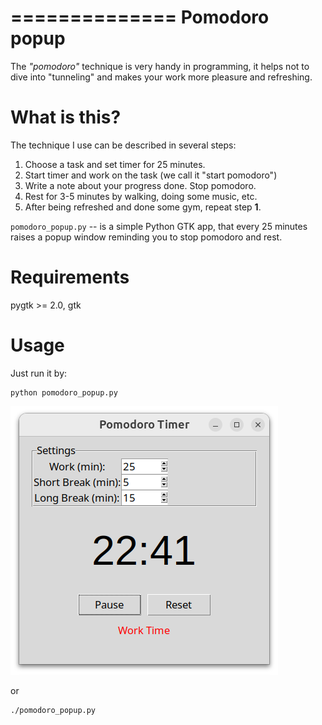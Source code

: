 ==============
Pomodoro popup
==============

The *"pomodoro"* technique is very handy in programming, it helps
not to dive into "tunneling" and makes your work more pleasure and refreshing.


What is this?
=============

The technique I use can be described in several steps:

1) Choose a task and set timer for 25 minutes.
2) Start timer and work on the task (we call it "start pomodoro")
3) Write a note about your progress done. Stop pomodoro.
4) Rest for 3-5 minutes by walking, doing some music, etc.
5) After being refreshed and done some gym, repeat step **1**.

`pomodoro_popup.py` -- is a simple Python GTK app, that every 25 minutes raises a popup window reminding you to stop pomodoro and rest.


Requirements
============
pygtk >= 2.0, gtk


Usage
====
Just run it by:

    python pomodoro_popup.py

![img](img.png)

or

    ./pomodoro_popup.py
